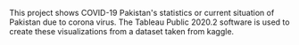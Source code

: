 This project shows COVID-19 Pakistan's statistics or current situation of Pakistan due to corona virus. The Tableau Public 2020.2 software is used to create these visualizations from a dataset taken from kaggle.
